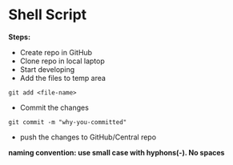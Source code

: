 # Shell Script

**Steps:**
* Create repo in GitHub
* Clone repo in local laptop
* Start developing
* Add the files to temp area
```
git add <file-name>
```
* Commit the changes
```
git commit -m "why-you-committed"
```
* push the changes to GitHub/Central repo


**naming convention: use small case with hyphons(-). No spaces** 